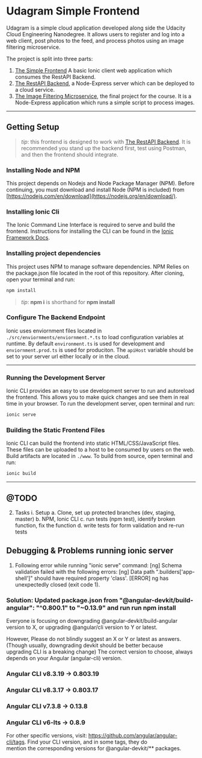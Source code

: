 # Udagram Simple Frontend

Udagram is a simple cloud application developed along side the Udacity Cloud Engineering Nanodegree. It allows users to register and log into a web client, post photos to the feed, and process photos using an image filtering microservice.

The project is split into three parts:
1. [The Simple Frontend](https://github.com/udacity/cloud-developer/tree/master/course-02/exercises/udacity-c2-frontend)
A basic Ionic client web application which consumes the RestAPI Backend. 
2. [The RestAPI Backend](https://github.com/udacity/cloud-developer/tree/master/course-02/exercises/udacity-c2-restapi), a Node-Express server which can be deployed to a cloud service.
3. [The Image Filtering Microservice](https://github.com/udacity/cloud-developer/tree/master/course-02/project/image-filter-starter-code), the final project for the course. It is a Node-Express application which runs a simple script to process images.
***

## Getting Setup

> _tip_: this frontend is designed to work with [The RestAPI Backend](https://github.com/grutt/udacity-c2-restapi). It is recommended you stand up the backend first, test using Postman, and then the frontend should integrate.

### Installing Node and NPM
This project depends on Nodejs and Node Package Manager (NPM). Before continuing, you must download and install Node (NPM is included) from [https://nodejs.com/en/download](https://nodejs.org/en/download/).

### Installing Ionic Cli
The Ionic Command Line Interface is required to serve and build the frontend. Instructions for installing the CLI can be found in the [Ionic Framework Docs](https://ionicframework.com/docs/installation/cli).

### Installing project dependencies

This project uses NPM to manage software dependencies. NPM Relies on the package.json file located in the root of this repository. After cloning, open your terminal and run:
```bash
npm install
```
>_tip_: **npm i** is shorthand for **npm install**

### Configure The Backend Endpoint
Ionic uses enviornment files located in `./src/enviornments/enviornment.*.ts` to load configuration variables at runtime. By default `environment.ts` is used for development and `enviornment.prod.ts` is used for produciton. The `apiHost` variable should be set to your server url either locally or in the cloud.

***
### Running the Development Server
Ionic CLI provides an easy to use development server to run and autoreload the frontend. This allows you to make quick changes and see them in real time in your browser. To run the development server, open terminal and run:

```bash
ionic serve
```

### Building the Static Frontend Files
Ionic CLI can build the frontend into static HTML/CSS/JavaScript files. These files can be uploaded to a host to be consumed by users on the web. Build artifacts are located in `./www`. To build from source, open terminal and run:
```bash
ionic build
```
***

## @TODO
2. Tasks
    i. Setup
        a. Clone, set up protected branches (dev, staging, master)
        b. NPM, Ionic CLI
        c. run tests (npm test), identify broken function, fix the function
        d. write tests for form validation and re-run tests

## Debugging & Problems running ionic server
1. Following error while running "ionic serve" command:
   [ng] Schema validation failed with the following errors: [ng] Data path ".builders['app-shell']" should have required property 
   'class'.
   [ERROR] ng has unexpectedly closed (exit code 1).
 ### Solution: Updated package.json from "@angular-devkit/build-angular": "^0.800.1" to "~0.13.9" and run run npm install 
   Everyone is focusing on downgrading @angular-devkit/build-angular version to X, or upgrading @angular/cli version to Y or latest.

   However, Please do not blindly suggest an X or Y or latest as answers. (Though usually, downgrading devkit should be better because  
   upgrading CLI is a breaking change)
   The correct version to choose, always depends on your Angular (angular-cli) version.
   
   ### Angular CLI v8.3.19 -> 0.803.19
   ### Angular CLI v8.3.17 -> 0.803.17
   ### Angular CLI v7.3.8 -> 0.13.8
   ### Angular CLI v6-lts -> 0.8.9

   For other specific versions, visit: https://github.com/angular/angular-cli/tags. Find your CLI version, and in some tags, they do  
   mention the corresponding versions for @angular-devkit/** packages.

